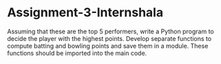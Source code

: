 # Assignment-3-Internshala
Assuming that these are the top 5 performers, write a Python program to decide the player with the highest points. Develop separate functions to compute batting and bowling points and save them in a module. These functions should be imported into the main code.
